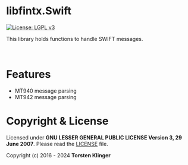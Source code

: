 ﻿# libfintx.Swift
[![License: LGPL v3](https://img.shields.io/badge/License-LGPL%20v3-blue.svg)](https://www.gnu.org/licenses/lgpl-3.0)

This library holds functions to handle SWIFT messages.

&nbsp;

# Features

* MT940 message parsing
* MT942 message parsing


# Copyright & License

Licensed under **GNU LESSER GENERAL PUBLIC LICENSE Version 3, 29 June 2007**. Please read the [LICENSE](https://github.com/libfintx/libfintx/blob/main/LICENSE) file.

Copyright (c) 2016 - 2024 **Torsten Klinger**
